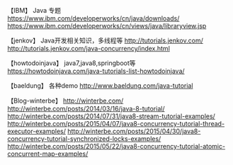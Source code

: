 【IBM】
Java 专题
https://www.ibm.com/developerworks/cn/java/downloads/
https://www.ibm.com/developerworks/cn/views/java/libraryview.jsp


【jenkov】
Java开发相关知识，多线程等
http://tutorials.jenkov.com/
http://tutorials.jenkov.com/java-concurrency/index.html


【howtodoinjava】
java7,java8,springboot等
https://howtodoinjava.com/java-tutorials-list-howtodoinjava/


【baeldung】
各种demo
http://www.baeldung.com/java-tutorial


【Blog-winterbe】
http://winterbe.com/
http://winterbe.com/posts/2014/03/16/java-8-tutorial/
http://winterbe.com/posts/2014/07/31/java8-stream-tutorial-examples/
http://winterbe.com/posts/2015/04/07/java8-concurrency-tutorial-thread-executor-examples/
http://winterbe.com/posts/2015/04/30/java8-concurrency-tutorial-synchronized-locks-examples/
http://winterbe.com/posts/2015/05/22/java8-concurrency-tutorial-atomic-concurrent-map-examples/

